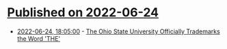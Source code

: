 # [Published on 2022-06-24](index.md)

* [2022-06-24, 18:05:00](https://news.slashdot.org/story/22/06/24/1744222/the-ohio-state-university-officially-trademarks-the-word-the?utm_source=rss1.0mainlinkanon&utm_medium=feed) - [The Ohio State University Officially Trademarks the Word 'THE'](https://news.slashdot.org/story/22/06/24/1744222/the-ohio-state-university-officially-trademarks-the-word-the?utm_source=rss1.0mainlinkanon&utm_medium=feed)
